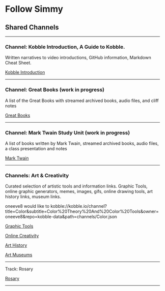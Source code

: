 # Follow Simmy
## Shared Channels

***

### Channel: Kobble Introduction, A Guide to Kobble.  

Written narratives to video introductions, GitHub information, Markdown Cheat Sheet.  

[Kobble Introduction](kobble://kobble.io/channel?title=Kobble%20Introduction&subtitle=A%20Guide%20To%20Kobble&owner=oneeve8&repo=kobble-data&path=channels/Kobbleintro.json)
***



### Channel: Great Books (work in progress)
A list of the Great Books with streamed archived books, audio files, and cliff notes

[Great Books](kobble://kobble.io/channel?title=Great%20Books&subtitle=Great%20Book%20Classics&owner=oneeve8&repo=kobble-data&path=channels/greatbooks.json)
***


### Channel: Mark Twain Study Unit (work in progress)
A list of books written by Mark Twain, streamed archived books, audio files, a class presentation and notes

[Mark Twain](kobble://kobble.io/channel?title=Mark%20Twain&subtitle=Study%20Unit&owner=oneeve8&repo=kobble-data&path=channels/marktwain2.json)
***

### Channels: Art & Creativity
Curated selection of artistic tools and information links. Graphic Tools, online graphic generators, memes, images, gifs, online drawing tools, art history links, museum links.   

oneeve8 would like to
kobble://kobble.io/channel?title=Color&subtitle=Color%20Theory%20And%20Color%20Tools&owner=oneeve8&repo=kobble-data&path=channels/Color.json


[Graphic Tools](kobble://kobble.io/channel?title=Graphic%20Tools&subtitle=Online%20Graphic%20Generators&owner=oneeve8&repo=kobble-data&path=channels/graphictools.json)

[Online Creativity](kobble://kobble.io/channel?title=Online%20Creativity&subtitle=Memes,%20Images,%20Gifs,%20Art%20Tools&owner=oneeve8&repo=kobble-data&path=channels/Coolonlinetools.json)


[Art History](kobble://kobble.io/channel?title=Art%20History&subtitle=Paintings%20And%20Artists&owner=oneeve8&repo=kobble-data&path=channels/Art.json)

[Art Museums](kobble://kobble.io/channel?title=Art%20Museums&subtitle=Art%20Museums&owner=oneeve8&repo=kobble-data&path=channels/artmuseums.json)
***

Track: Rosary

[Rosary](kobble://kobble.io/track?title=Pray%20the%20Rosary&subtitle=The%20Mysteries%20Of%20The%20Rosary&owner=oneeve8&repo=kobble-data&path=tracks/Joyful-Mysteries)
***



